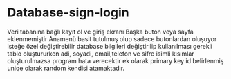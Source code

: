 # Database-sign-login

Veri tabanına bağlı kayıt ol ve giriş ekranı 
Başka buton veya sayfa eklenmemiştir
Anamenü basit tutulmuş olup sadece butonlardan oluşuyor isteğe özel değiştirebilir
database bilgileri değiştirilip kullanılması gerekli  
tablo oluştururken adi, soyadi, email,telefon ve sifre isimli kısımlar oluşturulmazsa program hata verecektir
ek olarak primary key id belirlenmiş uniqe olarak random kendisi atamaktadır.
